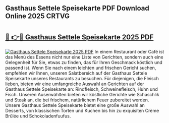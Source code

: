 ## Gasthaus Settele Speisekarte PDF Download Online 2025 CRTVG

# <h2><a href="http://gc8w14h.nevu.top/?p=Gasthaus+Settele+Speisekarte">🔗 👉🔴 Gasthaus Settele Speisekarte 2025 PDF</a></h2>

[![Gasthaus Settele Speisekarte 2025 PDF](https://i.imgur.com/dBaPXMq.png)](http://gc8w14h.nevu.top/?p=Gasthaus+Settele+Speisekarte)
In einem Restaurant oder Café ist das Menü des Essens nicht nur eine Liste von Gerichten, sondern auch eine Gelegenheit für Sie, etwas zu finden, das für Ihren Geschmack köstlich und passend ist. Wenn Sie nach einem leichten und frischen Gericht suchen, empfehlen wir Ihnen, unseren Salatbereich auf der Gasthaus Settele Speisekarte unseres Restaurants zu besuchen. Für diejenigen, die Fleisch lieben, bieten wir eine umfangreiche Auswahl an Gerichten auf der Gasthaus Settele Speisekarte an: Rindfleisch, Schweinefleisch, Huhn und Fisch. Unseren Auserwählten bieten wir köstliche Gerichte wie Schaschlik und Steak an, die bei frischem, natürlichem Feuer zubereitet werden. Unsere Gasthaus Settele Speisekarte bietet eine große Auswahl an Desserts, von klassischen Torten und Kuchen bis hin zu exquisiten Crème Brûlée und Schokoladenfuufus.
